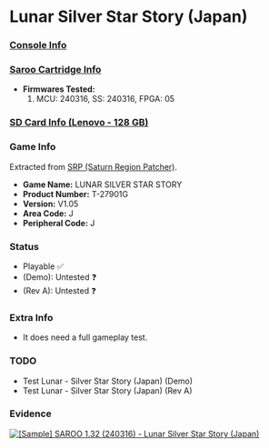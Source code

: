 # Lunar Silver Star Story (Japan)

### [Console Info](../../../../Info/Consoles/VA13/README.md)

### [Saroo Cartridge Info](../../../../Info/Cartridges/RetroGameParadiseStore/1.32F/README.md)

- <b>Firmwares Tested:</b>
  1. MCU: 240316, SS: 240316, FPGA: 05

### [SD Card Info (Lenovo - 128 GB)](../../../../Info/SdCards/Lenovo/128GB/fat32/README.md)

### Game Info

Extracted from [SRP (Saturn Region Patcher)](https://segaxtreme.net/resources/saturn-region-patcher.81/download).

- <b>Game Name:</b> LUNAR SILVER STAR STORY
- <b>Product Number:</b> T-27901G
- <b>Version:</b> V1.05
- <b>Area Code:</b> J
- <b>Peripheral Code:</b> J

### Status

- Playable :white_check_mark:
- (Demo): Untested :question:
- (Rev A): Untested :question:

### Extra Info

- It does need a full gameplay test.

### TODO

- Test Lunar - Silver Star Story (Japan) (Demo)
- Test Lunar - Silver Star Story (Japan) (Rev A)

### Evidence

[![[Sample] SAROO 1.32 (240316) - Lunar Silver Star Story (Japan)](https://img.youtube.com/vi/ZVvscK5ylLM/0.jpg)](https://www.youtube.com/watch?v=ZVvscK5ylLM)
